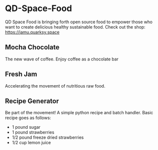 # QD-Space-Food
QD Space Food is bringing forth open source food to empower those who want to create delicious healthy sustainable food.
Check out the shop: https://jamu.quarksy.space
## Mocha Chocolate
The new wave of coffee. Enjoy coffee as a chocolate bar
## Fresh Jam
Accelerating the movement of nutritious raw food.
## Recipe Generator
Be part of the movement! A simple python recipe and batch handler.
Basic recipe goes as follows:
- 1 pound sugar
- 1 pound strawberries
- 1/2 pound freeze dried strawberries
- 1/2 cup lemon juice

